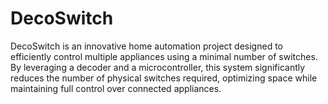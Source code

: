 # DecoSwitch
DecoSwitch is an innovative home automation project designed to efficiently control multiple appliances using a minimal number of switches. By leveraging a decoder and a microcontroller, this system significantly reduces the number of physical switches required, optimizing space while maintaining full control over connected appliances.
